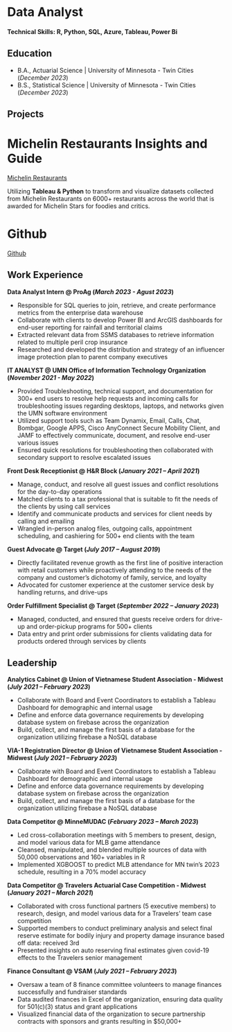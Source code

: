 # Data Analyst

#### Technical Skills: R, Python, SQL, Azure, Tableau, Power Bi

## Education
- B.A., Actuarial Science | University of Minnesota - Twin Cities (_December 2023_)								       		
- B.S., Statistical Science | University of Minnesota - Twin Cities (_December 2023_)		        		

## Projects

# Michelin Restaurants Insights and Guide

[Michelin Restaurants](https://public.tableau.com/app/profile/brendan.pham6539/viz/MichelinStarRestauraunts/Distribution)

Utilizing **Tableau & Python** to transform and visualize datasets collected from Michelin Restaurants on 6000+ restaurants across the world that is awarded for Michelin Stars for foodies and critics.

# Github

[Github](https://github.com/n-tourage)

## Work Experience
**Data Analyst Intern @ ProAg (_March 2023 - Agust 2023_)**
- Responsible for SQL queries to join, retrieve, and create performance metrics from the enterprise data warehouse
- Collaborate with clients to develop Power BI and ArcGIS dashboards for end-user reporting for rainfall and territorial claims
- Extracted relevant data from SSMS databases to retrieve information related to multiple peril crop insurance
- Researched and developed the distribution and strategy of an influencer image protection plan to parent company executives

**IT ANALYST @ UMN Office of Information Technology Organization  (_November 2021 - May 2022_)**
- Provided Troubleshooting, technical support, and documentation for 300+ end users to resolve help requests and incoming calls for troubleshooting issues regarding desktops, laptops, and networks given the UMN software environment
- Utilized support tools such as Team Dynamix, Email, Calls, Chat, Bombgar, Google APPS, Cisco AnyConnect Secure Mobility Client, and JAMF to effectively communicate, document, and resolve end-user various issues
- Ensured quick resolutions for troubleshooting then collaborated with secondary support to resolve escalated issues 

**Front Desk Receptionist @ H&R Block (_January 2021 – April 2021_)**
- Manage, conduct, and resolve all guest issues and conflict resolutions for the day-to-day operations
- Matched clients to a tax professional that is suitable to fit the needs of the clients by using call services
- Identify and communicate products and services for client needs by calling and emailing
- Wrangled in-person analog files, outgoing calls, appointment scheduling, and cashiering for 500+ end clients with the team

**Guest Advocate @ Target (_July 2017 – August 2019_)**
- Directly facilitated revenue growth as the first line of positive interaction with retail customers while proactively attending to the needs of the company and customer’s dichotomy of family, service, and loyalty
- Advocated for customer experience at the customer service desk by handling returns, and drive-ups

**Order Fulfillment Specialist @ Target (_September 2022 – January 2023_)**
- Managed, conducted, and ensured that guests receive orders for drive-up and order-pickup programs for 500+ clients
- Data entry and print order submissions for clients validating data for products ordered through services by clients

## Leadership

**Analytics Cabinet @ Union of Vietnamese Student Association  - Midwest (_July 2021  – February 2023_)**
- Collaborate with Board and Event Coordinators to establish a Tableau Dashboard for demographic and internal usage
- Define and enforce data governance requirements by developing database system on firebase across the organization
- Build, collect, and manage the first basis of a database for the organization utilizing firebase a NoSQL database

**VIA-1 Registration Director @ Union of Vietnamese Student Association  - Midwest (_July 2021  – February 2023_)**
- Collaborate with Board and Event Coordinators to establish a Tableau Dashboard for demographic and internal usage
- Define and enforce data governance requirements by developing database system on firebase across the organization
- Build, collect, and manage the first basis of a database for the organization utilizing firebase a NoSQL database

**Data Competitor @ MinneMUDAC (_February 2023 – March 2023_)**
- Led cross-collaboration meetings with 5 members to present, design, and model various data for MLB game attendance
- Cleansed, manipulated, and blended multiple sources of data with 50,000 observations and 160+ variables in R
- Implemented XGBOOST to predict MLB attendance for MN twin’s 2023 schedule, resulting in a 70% model accuracy

**Data Competitor @ Travelers Actuarial Case Competition  - Midwest (_January 2021 – March 2021_)**
- Collaborated with cross functional partners (5 executive members) to research, design, and model various data for a Travelers’ team case competition
- Supported members to conduct preliminary analysis and select final reserve estimate for bodily injury and property damage insurance based off data: received 3rd
- Presented insights on auto reserving final estimates given covid-19 effects to the Travelers senior management 

**Finance Consultant @ VSAM (_July 2021  – February 2023_)**
- Oversaw a team of 8 finance committee volunteers to manage finances successfully and fundraiser standards
- Data audited finances in Excel of the organization, ensuring data quality for 501(c)(3) status and grant applications
- Visualized financial data of the organization to secure partnership contracts with sponsors and grants resulting in $50,000+
